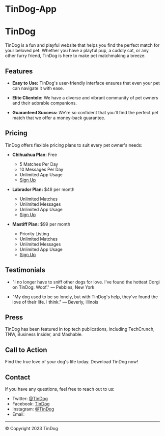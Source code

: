 # TinDog-App
# TinDog

TinDog is a fun and playful website that helps you find the perfect match for your beloved pet. Whether you have a playful pup, a cuddly cat, or any other furry friend, TinDog is here to make pet matchmaking a breeze.

## Features

- **Easy to Use:** TinDog's user-friendly interface ensures that even your pet can navigate it with ease.

- **Elite Clientele:** We have a diverse and vibrant community of pet owners and their adorable companions.

- **Guaranteed Success:** We're so confident that you'll find the perfect pet match that we offer a money-back guarantee.

## Pricing

TinDog offers flexible pricing plans to suit every pet owner's needs:

- **Chihuahua Plan:** Free
  - 5 Matches Per Day
  - 10 Messages Per Day
  - Unlimited App Usage
  - [Sign Up](#)

- **Labrador Plan:** $49 per month
  - Unlimited Matches
  - Unlimited Messages
  - Unlimited App Usage
  - [Sign Up](#)

- **Mastiff Plan:** $99 per month
  - Priority Listing
  - Unlimited Matches
  - Unlimited Messages
  - Unlimited App Usage
  - [Sign Up](#)

## Testimonials

- "I no longer have to sniff other dogs for love. I've found the hottest Corgi on TinDog. Woof." — Pebbles, New York

- "My dog used to be so lonely, but with TinDog's help, they've found the love of their life. I think." — Beverly, Illinois

## Press

TinDog has been featured in top tech publications, including TechCrunch, TNW, Business Insider, and Mashable.



## Call to Action

Find the true love of your dog's life today. Download TinDog now!



## Contact

If you have any questions, feel free to reach out to us:

- Twitter: [@TinDog](#)
- Facebook: [TinDog](#)
- Instagram: [@TinDog](#)
- Email: [](mailto:khaanaahmed87@gmail.com)

---

© Copyright 2023 TinDog
